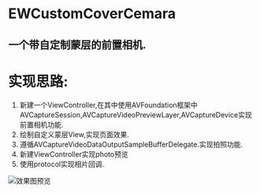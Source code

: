 # EWCustomCoverCemara

一个带自定制蒙层的前置相机.
---

# 实现思路:

1. 新建一个ViewController,在其中使用AVFoundation框架中AVCaptureSession,AVCaptureVideoPreviewLayer,AVCaptureDevice实现前置相机功能.
2. 绘制自定义蒙层View,实现页面效果.
3. 遵循AVCaptureVideoDataOutputSampleBufferDelegate.实现拍照功能.
4. 新建ViewController实现photo预览
5. 使用protocol实现相片回调.
   

![效果图预览](https://github.com/WangLiquan/EWCustomCoverCemara/raw/master/images/demonstration.gif)
